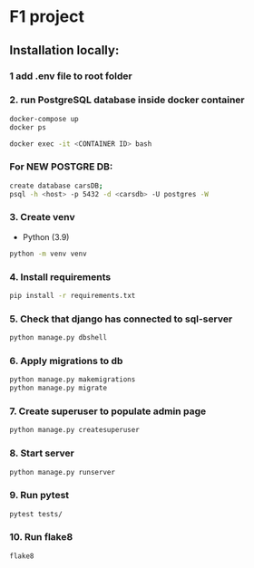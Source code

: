 # F1 project
## Installation locally: 
### 1 add .env file to root folder
### 2. run PostgreSQL database inside docker container

```bash
docker-compose up
docker ps

docker exec -it <CONTAINER ID> bash
``` 

### For NEW POSTGRE DB:
```bash
create database carsDB;
psql -h <host> -p 5432 -d <carsdb> -U postgres -W
```

### 3. Create venv
* Python (3.9)
```bash
python -m venv venv
```
### 4. Install requirements
```bash
pip install -r requirements.txt
```
### 5. Check that django has connected to sql-server 
```bash
python manage.py dbshell
```

### 6. Apply migrations to db
```bash
python manage.py makemigrations
python manage.py migrate
```

### 7. Create superuser to populate admin page
```bash
python manage.py createsuperuser
```

### 8. Start server
```bash
python manage.py runserver
```
### 9. Run pytest
```bash
pytest tests/
```

### 10. Run flake8
```bash
flake8
```
